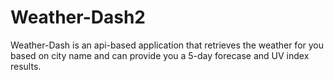 # Weather-Dash2

Weather-Dash is an api-based application that retrieves the weather for you based on city name and can provide you a 5-day forecase and UV index results. 
